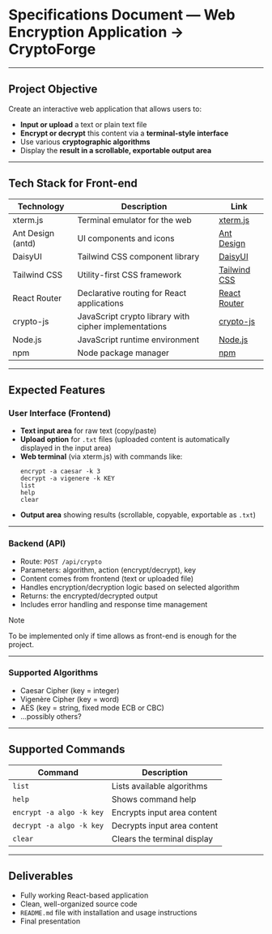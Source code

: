 # Specifications Document — Web Encryption Application -> CryptoForge

---

## Project Objective

Create an interactive web application that allows users to:
- **Input or upload** a text or plain text file
- **Encrypt or decrypt** this content via a **terminal-style interface**
- Use various **cryptographic algorithms**
- Display the **result in a scrollable, exportable output area**

---

## Tech Stack for Front-end

| Technology          | Description                                  | Link                                  |
|---------------------|----------------------------------------------|-------------------------------------|
| xterm.js            | Terminal emulator for the web                | [xterm.js](https://xtermjs.org/)    |
| Ant Design (antd)   | UI components and icons                       | [Ant Design](https://ant.design/)    |
| DaisyUI             | Tailwind CSS component library                | [DaisyUI](https://daisyui.com/)      |
| Tailwind CSS        | Utility-first CSS framework                    | [Tailwind CSS](https://tailwindcss.com/) |
| React Router        | Declarative routing for React applications    | [React Router](https://reactrouter.com/) |
| crypto-js           | JavaScript crypto library with cipher implementations | [crypto-js](https://github.com/brix/crypto-js) |
| Node.js             | JavaScript runtime environment                | [Node.js](https://nodejs.org/)       |
| npm                 | Node package manager                          | [npm](https://www.npmjs.com/)        |


---

## Expected Features

### User Interface (Frontend)
- **Text input area** for raw text (copy/paste)
- **Upload option** for `.txt` files (uploaded content is automatically 
displayed in the input area)
- **Web terminal** (via xterm.js) with commands like:
  ```
  encrypt -a caesar -k 3
  decrypt -a vigenere -k KEY
  list
  help
  clear
  ```
- **Output area** showing results (scrollable, copyable, exportable as `.txt`)

---

### Backend (API)
- Route: `POST /api/crypto`
- Parameters: algorithm, action (encrypt/decrypt), key
- Content comes from frontend (text or uploaded file)
- Handles encryption/decryption logic based on selected algorithm
- Returns: the encrypted/decrypted output
- Includes error handling and response time management

> [!NOTE]
> To be implemented only if time allows as front-end is enough for the project.
---

### Supported Algorithms
- Caesar Cipher (key = integer)
- Vigenère Cipher (key = word)
- AES (key = string, fixed mode ECB or CBC)
- ...possibly others?

---

## Supported Commands

| Command                      | Description                           |
|-----------------------------|---------------------------------------|
| `list`                      | Lists available algorithms            |
| `help`                      | Shows command help                    |
| `encrypt -a algo -k key`    | Encrypts input area content           |
| `decrypt -a algo -k key`    | Decrypts input area content           |
| `clear`                     | Clears the terminal display           |

---

## Deliverables

- Fully working React-based application
- Clean, well-organized source code
- `README.md` file with installation and usage instructions
- Final presentation

